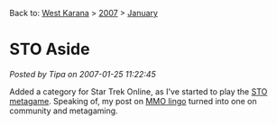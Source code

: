 Back to: [West Karana](/posts/westkarana.md) > [2007](/posts/2007/westkarana.md) > [January](./westkarana.md)
# STO Aside

*Posted by Tipa on 2007-01-25 11:22:45*

Added a category for Star Trek Online, as I've started to play the [STO metagame](http://www.startrek-online.net/). Speaking of, my post on [MMO lingo](../../../index.php/2007/01/25/wc-xp-grp-lftank1m-xr-rtg/) turned into one on community and metagaming.
